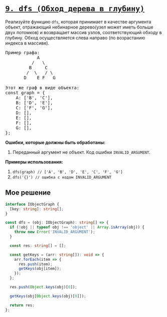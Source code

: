# [`9. dfs (Обход дерева в глубину)`](../index.md)

Реализуйте функцию `dfs`, которая принимает в качестве аргумента объект, отражающий небинарное дерево(узел может иметь больше двух потомков) и возвращает массив узлов, соответствующий обходу в глубину.
Обход осуществляется слева направо (по возрастанию индекса в массиве).

<pre>
Пример графа:
            A 
          /   \ 
         B     C 
        /  \   / \ 
       D    E F   G

Этот же граф в виде объекта:
const graph = {
    A: ['B', 'C'],
    B: ['D', 'E'],
    C: ['F', 'G'],
    D: [],
    E: [],
    F: [],
    G: [],
};
</pre>

**Ошибки, которые должны быть обработаны:**

1. Переданный аргумент не объект. Код ошибки `INVALID_ARGUMENT`.

**Примеры использования:**

1. `dfs(graph) // ['A', 'B', 'D', 'E', 'C', 'F', 'G']`
2. `dfs('{}') // ошибка с кодом INVALID_ARGUMENT`

## Мое решение

```ts
interface IObjectGraph {
  [key: string]: string[];
}

const dfs = (obj: IObjectGraph): string[] => {
  if (!obj || typeof obj !== 'object' || Array.isArray(obj)) {
    throw new Error('INVALID_ARGUMENT');
  }

  const res: string[] = [];

  const getKeys = (arr: string[]): void => {
    arr.forEach(item => {
      res.push(item);
      getKeys(obj[item]);
    });
  };

  res.push(Object.keys(obj)[0]);

  getKeys(obj[Object.keys(obj)[0]]);

  return res;
};
```
